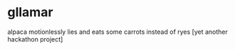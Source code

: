 # gllamar
alpaca motionlessly lies and eats some carrots instead of ryes [yet another hackathon project]
